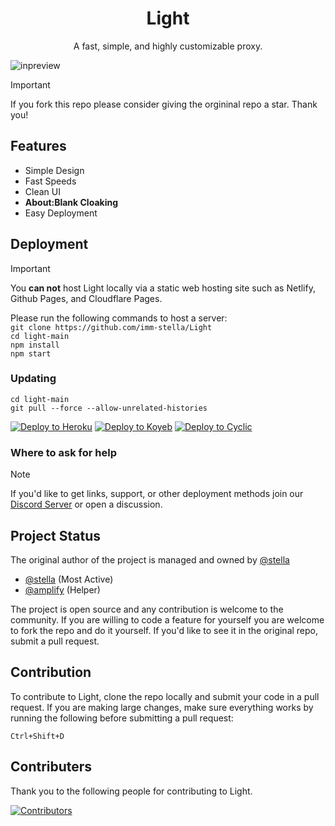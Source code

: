 <div align="center">
<h1>Light</h1>
<p>A fast, simple, and highly customizable proxy.</p>

</div>

![inpreview](https://i.imgur.com/V6EXgyr.png)

> [!IMPORTANT]
> If you fork this repo please consider giving the orgininal repo a star. Thank you!

## Features

- Simple Design
- Fast Speeds
- Clean UI
- **About:Blank Cloaking**
- Easy Deployment

## Deployment
> [!IMPORTANT]
> You **can not** host Light locally via a static web hosting site such as Netlify, Github Pages, and Cloudflare Pages.

Please run the following commands to host a server:  
`git clone https://github.com/imm-stella/Light`  
`cd light-main`  
`npm install`  
`npm start`  
### Updating
`cd light-main`  
``git pull --force --allow-unrelated-histories``

<a target="_blank" href="https://heroku.com/deploy/?template=https://github.com/imm-stella/Light"><img alt="Deploy to Heroku" src="https://binbashbanana.github.io/deploy-buttons/buttons/remade/heroku.svg"></a>
<a target="_blank" href="https://app.koyeb.com/deploy?type=git&repository=github.com/imm-stella/Light"><img alt="Deploy to Koyeb" src="https://binbashbanana.github.io/deploy-buttons/buttons/remade/koyeb.svg"></a>
<a target="_blank" href="https://app.cyclic.sh/api/app/deploy/imm-stella/Light"><img alt="Deploy to Cyclic" src="https://binbashbanana.github.io/deploy-buttons/buttons/remade/cyclic.svg"></a>

### Where to ask for help
> [!NOTE]
> If you'd like to get links, support, or other deployment methods join our [Discord Server](https://discord.gg/7SCnPUM5S6) or open a discussion.


## Project Status
The original author of the project is managed and owned by [@stella](https://github.com/imm-stella)
- [@stella](https://github.com/imm-stella) (Most Active)
- [@amplify](https://github.com/not-amplify) (Helper)

The project is open source and any contribution is welcome to the community. If you are willing to code a feature for yourself you are welcome to fork the repo and do it yourself. If you'd like to see it in the original repo, submit a pull request.

## Contribution 
To contribute to Light, clone the repo locally and submit your code in a pull request.
If you are making large changes, make sure everything works by running the following before submitting a pull request:

`Ctrl+Shift+D`

## Contributers
Thank you to the following people for contributing to Light.

[![Contributors](https://contrib.rocks/image?repo=imm-stella/Light)](https://github.com/imm-stella/Light/graphs/contributors)
  
